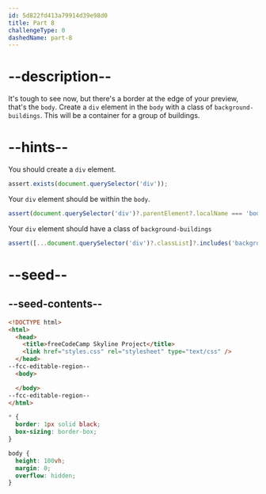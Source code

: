 ```yaml
---
id: 5d822fd413a79914d39e98d0
title: Part 8
challengeType: 0
dashedName: part-8
---
```


# --description--

It's tough to see now, but there's a border at the edge of your preview, that's the `body`. Create a `div` element in the `body` with a class of `background-buildings`. This will be a container for a group of buildings.

# --hints--

You should create a `div` element.

```js
assert.exists(document.querySelector('div'));
```

Your `div` element should be within the `body`.

```js
assert(document.querySelector('div')?.parentElement?.localName === 'body');
```

Your `div` element should have a class of `background-buildings`

```js
assert([...document.querySelector('div')?.classList]?.includes('background-buildings'));
```

# --seed--

## --seed-contents--

```html
<!DOCTYPE html>
<html>    
  <head>
    <title>freeCodeCamp Skyline Project</title>
    <link href="styles.css" rel="stylesheet" type="text/css" />
  </head>
--fcc-editable-region--
  <body>

  </body>
--fcc-editable-region--
</html>
```

```css
* {
  border: 1px solid black;
  box-sizing: border-box;
}

body {
  height: 100vh;
  margin: 0;
  overflow: hidden;
}

```

